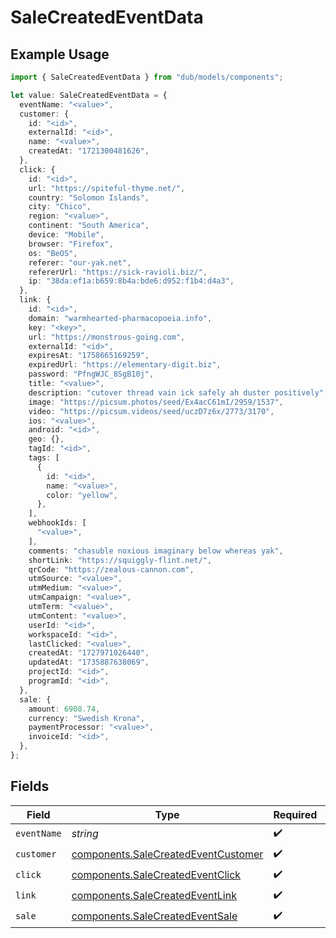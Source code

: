 # SaleCreatedEventData

## Example Usage

```typescript
import { SaleCreatedEventData } from "dub/models/components";

let value: SaleCreatedEventData = {
  eventName: "<value>",
  customer: {
    id: "<id>",
    externalId: "<id>",
    name: "<value>",
    createdAt: "1721300481626",
  },
  click: {
    id: "<id>",
    url: "https://spiteful-thyme.net/",
    country: "Solomon Islands",
    city: "Chico",
    region: "<value>",
    continent: "South America",
    device: "Mobile",
    browser: "Firefox",
    os: "BeOS",
    referer: "our-yak.net",
    refererUrl: "https://sick-ravioli.biz/",
    ip: "38da:ef1a:b659:8b4a:bde6:d952:f1b4:d4a3",
  },
  link: {
    id: "<id>",
    domain: "warmhearted-pharmacopoeia.info",
    key: "<key>",
    url: "https://monstrous-going.com",
    externalId: "<id>",
    expiresAt: "1758665169259",
    expiredUrl: "https://elementary-digit.biz",
    password: "PfngWJC_8SgB10j",
    title: "<value>",
    description: "cutover thread vain ick safely ah duster positively",
    image: "https://picsum.photos/seed/Ex4acC61mI/2959/1537",
    video: "https://picsum.videos/seed/uczD7z6x/2773/3170",
    ios: "<value>",
    android: "<id>",
    geo: {},
    tagId: "<id>",
    tags: [
      {
        id: "<id>",
        name: "<value>",
        color: "yellow",
      },
    ],
    webhookIds: [
      "<value>",
    ],
    comments: "chasuble noxious imaginary below whereas yak",
    shortLink: "https://squiggly-flint.net/",
    qrCode: "https://zealous-cannon.com",
    utmSource: "<value>",
    utmMedium: "<value>",
    utmCampaign: "<value>",
    utmTerm: "<value>",
    utmContent: "<value>",
    userId: "<id>",
    workspaceId: "<id>",
    lastClicked: "<value>",
    createdAt: "1727971026440",
    updatedAt: "1735887638069",
    projectId: "<id>",
    programId: "<id>",
  },
  sale: {
    amount: 6908.74,
    currency: "Swedish Krona",
    paymentProcessor: "<value>",
    invoiceId: "<id>",
  },
};
```

## Fields

| Field                                                                                      | Type                                                                                       | Required                                                                                   | Description                                                                                |
| ------------------------------------------------------------------------------------------ | ------------------------------------------------------------------------------------------ | ------------------------------------------------------------------------------------------ | ------------------------------------------------------------------------------------------ |
| `eventName`                                                                                | *string*                                                                                   | :heavy_check_mark:                                                                         | N/A                                                                                        |
| `customer`                                                                                 | [components.SaleCreatedEventCustomer](../../models/components/salecreatedeventcustomer.md) | :heavy_check_mark:                                                                         | N/A                                                                                        |
| `click`                                                                                    | [components.SaleCreatedEventClick](../../models/components/salecreatedeventclick.md)       | :heavy_check_mark:                                                                         | N/A                                                                                        |
| `link`                                                                                     | [components.SaleCreatedEventLink](../../models/components/salecreatedeventlink.md)         | :heavy_check_mark:                                                                         | N/A                                                                                        |
| `sale`                                                                                     | [components.SaleCreatedEventSale](../../models/components/salecreatedeventsale.md)         | :heavy_check_mark:                                                                         | N/A                                                                                        |